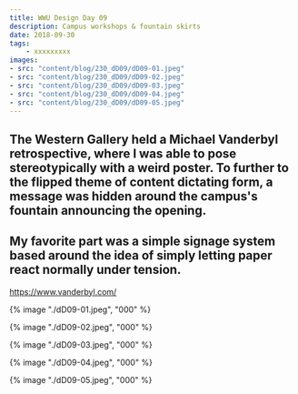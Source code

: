```yaml
---
title: WWU Design Day 09
description: Campus workshops & fountain skirts
date: 2018-09-30
tags: 
    - xxxxxxxxx
images: 
- src: "content/blog/230_dD09/dD09-01.jpeg"
- src: "content/blog/230_dD09/dD09-02.jpeg"
- src: "content/blog/230_dD09/dD09-03.jpeg"
- src: "content/blog/230_dD09/dD09-04.jpeg"
- src: "content/blog/230_dD09/dD09-05.jpeg"
---
```


The Western Gallery held a Michael Vanderbyl retrospective, where I was able to pose stereotypically with a weird poster. To further to the flipped theme of content dictating form, a message was hidden around the campus's fountain announcing the opening. 
-
My favorite part was a simple signage system based around the idea of simply letting paper react normally under tension.
-

https://www.vanderbyl.com/


{% image "./dD09-01.jpeg", "000" %} 

<div class="two-column">

{% image "./dD09-02.jpeg", "000" %} 

{% image "./dD09-03.jpeg", "000" %} 

{% image "./dD09-04.jpeg", "000" %} 

{% image "./dD09-05.jpeg", "000" %} 

</div>
